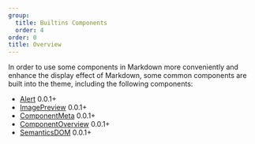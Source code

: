 ```yaml
---
group:
  title: Builtins Components
  order: 4
order: 0
title: Overview
---
```


In order to use some components in Markdown more conveniently and enhance the display effect of Markdown, some common components are built into the theme, including the following components:

- [Alert](./builtins-alert.en-US.md) <Badge>0.0.1+</Badge>
- [ImagePreview](./builtins-image-preview.en-US.md) <Badge>0.0.1+</Badge>
- [ComponentMeta](./builtins-components-meta.en-US.md) <Badge>0.0.1+</Badge>
- [ComponentOverview](./builtins-components-overview.en-US.md) <Badge>0.0.1+</Badge>
- [SemanticsDOM](./builtins-component-semantic.en-US.md) <Badge>0.0.1+</Badge>
